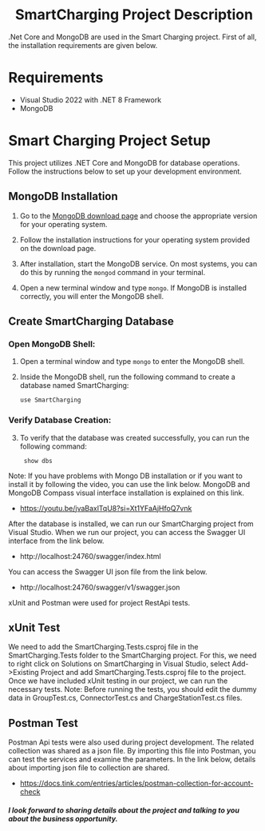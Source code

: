 <h1 align="center">
  SmartCharging Project Description
</h1>
.Net Core and MongoDB are used in the Smart Charging project. First of all, the installation requirements are given below. 



# Requirements

- Visual Studio 2022 with .NET 8 Framework
- MongoDB

# Smart Charging Project Setup

This project utilizes .NET Core and MongoDB for database operations. Follow the instructions below to set up your development environment.

## MongoDB Installation


1. Go to the [MongoDB download page](https://www.mongodb.com/try/download/community) and choose the appropriate version for your operating system.

2. Follow the installation instructions for your operating system provided on the download page.

3. After installation, start the MongoDB service. On most systems, you can do this by running the `mongod` command in your terminal.

4. Open a new terminal window and type `mongo`. If MongoDB is installed correctly, you will enter the MongoDB shell.

## Create SmartCharging Database

### Open MongoDB Shell:

1. Open a terminal window and type `mongo` to enter the MongoDB shell.

2. Inside the MongoDB shell, run the following command to create a database named SmartCharging:
   ```shell
   use SmartCharging
   ```

### Verify Database Creation:

3. To verify that the database was created successfully, you can run the following command:
    ```shell
     show dbs
    ```
Note: If you have problems with Mongo DB installation or if you want to install it by following the video, you can use the link below. MongoDB and MongoDB Compass visual interface installation is explained on this link. 
- https://youtu.be/jvaBaxlTqU8?si=Xt1YFaAjHfoQ7vnk
  
After the database is installed, we can run our SmartCharging project from Visual Studio.
When we run our project, you can access the Swagger UI interface from the link below.
- http://localhost:24760/swagger/index.html
  
You can access the Swagger UI json file from the link below.
- http://localhost:24760/swagger/v1/swagger.json

xUnit and Postman were used for project RestApi tests.

## xUnit Test
We need to add the SmartCharging.Tests.csproj file in the SmartCharging.Tests folder to the SmartCharging project. For this, we need to right click on Solutions on SmartCharging in Visual Studio, select Add->Existing Project and add SmartCharging.Tests.csproj file to the project.
Once we have included xUnit testing in our project, we can run the necessary tests.
Note: Before running the tests, you should edit the dummy data in GroupTest.cs, ConnectorTest.cs and ChargeStationTest.cs files.

## Postman Test
Postman Api tests were also used during project development. The related collection was shared as a json file. By importing this file into Postman, you can test the services and examine the parameters. 
In the link below, details about importing json file to collection are shared. 
- https://docs.tink.com/entries/articles/postman-collection-for-account-check

 <h5 align="start">
I look forward to sharing details about the project and talking to you about the business opportunity.
</h5>



